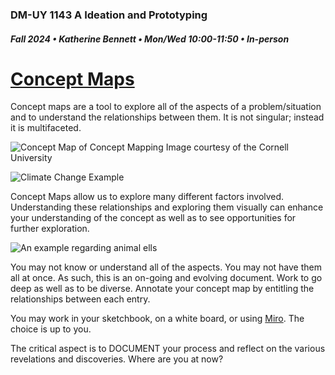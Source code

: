 ### DM-UY 1143 A Ideation and Prototyping
##### Fall 2024 • Katherine Bennett • Mon/Wed 10:00-11:50 • In-person

# [Concept Maps](ConceptMap.md)

Concept maps are a tool to explore all of the aspects of a problem/situation and to understand the relationships between them. It is not singular; instead it is multifaceted.


![Concept Map of Concept Mapping](https://lsc.cornell.edu/wp-content/uploads/2021/08/316BCF35-525E-435F-AAFC-2700C5A187C2_1_105_c.jpeg) Image courtesy of the Cornell University


![Climate Change Example](https://learningcenter.unc.edu/files/2019/02/ConceptMaps4.png)


Concept Maps allow us to explore many different factors involved. Understanding these relationships and exploring them visually can enhance your understanding of the concept as well as to see opportunities for further exploration.

![An example regarding animal ells](https://images.edrawmind.com/templates/cell-concept-map/Animal-Cells-Concept-Map800.png)

You may not know or understand all of the aspects. You may not have them all at once. As such, this is an on-going and evolving document. Work to go deep as well as to be diverse. Annotate your concept map by entitling the relationships between each entry.

You may work in your sketchbook, on a white board, or using [Miro](https://miro.com/?gclsrc=aw.ds&&utm_source=google&utm_medium=cpc&utm_campaign=S%7CGOO%7CBRN%7CUS%7CEN-EN%7CBrand%7CExact&utm_adgroup=&adgroupid=140324301065&utm_custom=18258206285&utm_content=668037264395&utm_term=miro&matchtype=e&device=c&location=9004354&gad_source=1&gbraid=0AAAAACtKBmk19zlSTaSjdShh7VHP6FKjO&gclid=EAIaIQobChMIzcm257yLiQMV-kf_AR1UuAfAEAAYASAAEgIrivD_BwE). The choice is up to you. 

The critical aspect is to DOCUMENT your process and reflect on the various revelations and discoveries. Where are you at now?